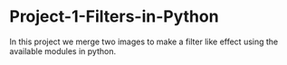 # Project-1-Filters-in-Python
In this project we merge two images to make a filter like effect using the available modules in python.
